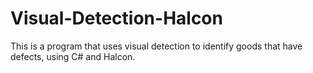 # Visual-Detection-Halcon
This is a program that uses visual detection to identify goods that have defects, using C# and Halcon.
